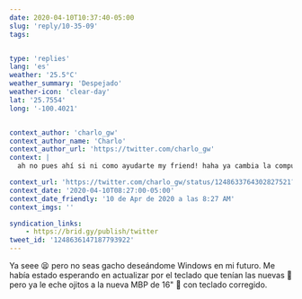 ```yaml
---
date: 2020-04-10T10:37:40-05:00
slug: 'reply/10-35-09'
tags:


type: 'replies'
lang: 'es'
weather: '25.5°C'
weather_summary: 'Despejado'
weather-icon: 'clear-day'
lat: '25.7554'
long: '-100.4021'


context_author: 'charlo_gw'
context_author_name: 'Charlo'
context_author_url: 'https://twitter.com/charlo_gw'
context: |
  ah no pues ahí si ni como ayudarte my friend! haha ya cambia la compu :( una Dell haha 😉

context_url: 'https://twitter.com/charlo_gw/status/1248633764302827521?s=12'
context_date: '2020-04-10T08:27:00-05:00'
context_date_friendly: '10 de Apr de 2020 a las 8:27 AM'
context_imgs: ''

syndication_links:
    - https://brid.gy/publish/twitter
tweet_id: '1248636147187793922'
---
```

Ya seee 😫 pero no seas gacho deseándome Windows en mi futuro. Me había estado esperando en actualizar por el teclado que tenían las nuevas 🤢 pero ya le eche ojitos a la nueva MBP de 16" 👀 con teclado corregido. 
